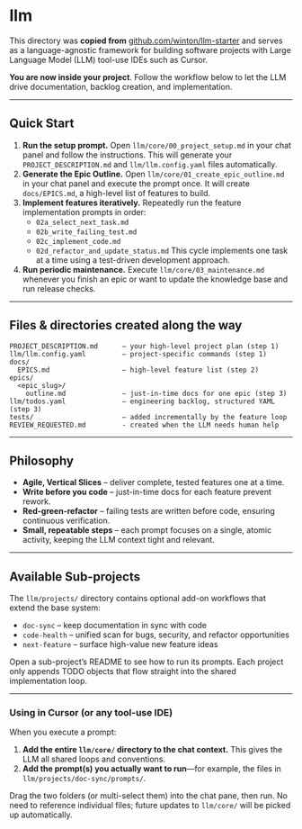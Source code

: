 # llm

This directory was **copied from** [github.com/winton/llm-starter](https://github.com/winton/llm-starter) and serves as a language-agnostic framework for building software projects with Large Language Model (LLM) tool-use IDEs such as Cursor.

**You are now inside your project**. Follow the workflow below to let the LLM drive documentation, backlog creation, and implementation.

---

## Quick Start

1.  **Run the setup prompt.**
    Open `llm/core/00_project_setup.md` in your chat panel and follow the instructions. This will generate your `PROJECT_DESCRIPTION.md` and `llm/llm.config.yaml` files automatically.
2.  **Generate the Epic Outline.**
    Open `llm/core/01_create_epic_outline.md` in your chat panel and execute the prompt once. It will create `docs/EPICS.md`, a high-level list of features to build.
3.  **Implement features iteratively.**
    Repeatedly run the feature implementation prompts in order:
    *   `02a_select_next_task.md`
    *   `02b_write_failing_test.md`
    *   `02c_implement_code.md`
    *   `02d_refactor_and_update_status.md`
    This cycle implements one task at a time using a test-driven development approach.
4.  **Run periodic maintenance.**
    Execute `llm/core/03_maintenance.md` whenever you finish an epic or want to update the knowledge base and run release checks.

---

## Files & directories created along the way

```
PROJECT_DESCRIPTION.md      – your high-level project plan (step 1)
llm/llm.config.yaml         – project-specific commands (step 1)
docs/
  EPICS.md                  – high-level feature list (step 2)
epics/
  <epic_slug>/
    outline.md              – just-in-time docs for one epic (step 3)
llm/todos.yaml              – engineering backlog, structured YAML (step 3)
tests/                      – added incrementally by the feature loop
REVIEW_REQUESTED.md         - created when the LLM needs human help
```

---

## Philosophy

* **Agile, Vertical Slices** – deliver complete, tested features one at a time.
* **Write before you code** – just-in-time docs for each feature prevent rework.
* **Red-green-refactor** – failing tests are written before code, ensuring continuous verification.
* **Small, repeatable steps** – each prompt focuses on a single, atomic activity, keeping the LLM context tight and relevant.

---
## Available Sub-projects

The `llm/projects/` directory contains optional add-on workflows that extend the base system:

* `doc-sync` – keep documentation in sync with code
* `code-health` – unified scan for bugs, security, and refactor opportunities
* `next-feature` – surface high-value new feature ideas

Open a sub-project’s README to see how to run its prompts. Each project only appends TODO objects that flow straight into the shared implementation loop.

---
### Using in Cursor (or any tool-use IDE)

When you execute a prompt:
1. **Add the entire `llm/core/` directory to the chat context.** This gives the LLM all shared loops and conventions.
2. **Add the prompt(s) you actually want to run**—for example, the files in `llm/projects/doc-sync/prompts/`.

Drag the two folders (or multi-select them) into the chat pane, then run. No need to reference individual files; future updates to `llm/core/` will be picked up automatically.